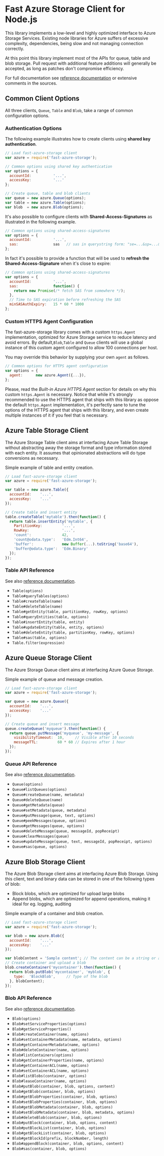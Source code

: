Fast Azure Storage Client for Node.js
=====================================

This library implements a low-level and highly optimized interface to Azure
Storage Services. Existing node libraries for Azure suffers of excessive
complexity, dependencies, being slow and not managing connection correctly.

At this point this library implement most of the APIs for queue, table and blob
storage. Pull request with additional feature additions will generally be
accepted, as long as patches don't compromise efficiency.

For full documentation see
[reference documentation](https://taskcluster.github.io/fast-azure-storage/)
or extensive comments in the sources.


Common Client Options
---------------------
All three clients, `Queue`, `Table` and `Blob`, take a range of common configuration options.

### Authentication Options
The following example illustrates how to create clients using
**shared key authentication**.
```js
// Load fast-azure-storage client
var azure = require('fast-azure-storage');

// Common options using shared key authentication
var options = {
  accountId:          '...',
  accessKey:          '...'
};

// Create queue, table and blob clients
var queue = new azure.Queue(options);
var table = new azure.Table(options);
var blob  = new azure.Blob(options);
```

It's also possible to configure clients with **Shared-Access-Signatures** as
illustrated in the following example.
```js
// Common options using shared-access-signatures
var options = {
  accountId:          '...',
  sas:                sas   // sas in querystring form: "se=...&sp=...&sig=..."
};
```

In fact it's possible to provide a function that will be used to
**refresh the Shared-Access-Signature** when it's close to expire:
```js
// Common options using shared-access-signatures
var options = {
  accountId:          '...',
  sas:                function() {
    return new Promise(/* fetch SAS from somewhere */);
  },
  // Time to SAS expiration before refreshing the SAS
  minSASAuthExpiry:   15 * 60 * 1000
};
```

### Custom HTTPS Agent Configuration
The fast-azure-storage library comes with a custom `https.Agent` implementation,
optimized for Azure Storage service to reduce latency and avoid errors.
By default,`Blob`,`Table` and `Queue` clients will use a global instance of this
custom agent configured to allow 100 connections per host.

You may override this behavior by supplying your own `agent` as follows.
```js
// Common options for HTTPS agent configuration
var options = {
  agent:      new azure.Agent({...}),
};
```

Please, read the _Built-in Azure HTTPS Agent_ section for details on why this
custom `https.Agent` is necessary. Notice that while it's strongly recommended
to use the HTTPS agent that ships with this library as oppose the default
`https.Agent` implementation, it's perfectly sane to tune the options of the
HTTPS agent that ships with this library, and even create multiple instances of
it if you feel that is necessary.


Azure Table Storage Client
--------------------------
The Azure Storage Table client aims at interfacing Azure Table Storage without
abstracting away the storage format and type information stored with each
entity. It assumes that opinionated abstractions will do type conversions as
necessary.

Simple example of table and entity creation.
```js
// Load fast-azure-storage client
var azure = require('fast-azure-storage');

var table = new azure.Table({
  accountId:    '...',
  accessKey:    '...'
});

// Create table and insert entity
table.createTable('mytable').then(function() {
  return table.insertEntity('mytable', {
    PartitionKey:         '...',
    RowKey:               '...',
    'count':              42,
    'count@odata.type':   'Edm.Int64',
    'buffer':             new Buffer(...).toString('base64'),
    'buffer@odata.type':  'Edm.Binary'
  });
});
```

### Table API Reference

See also [reference documentation](https://taskcluster.github.io/fast-azure-storage/).

 * `Table(options)`
 * `Table#queryTables(options)`
 * `Table#createTable(name)`
 * `Table#deleteTable(name)`
 * `Table#getEntity(table, partitionKey, rowKey, options)`
 * `Table#queryEntities(table, options)`
 * `Table#insertEntity(table, entity)`
 * `Table#updateEntity(table, entity, options)`
 * `Table#deleteEntity(table, partitionKey, rowKey, options)`
 * `Table#sas(table, options)`
 * `Table.filter(expression)`


Azure Queue Storage Client
--------------------------
The Azure Storage Queue client aims at interfacing Azure Queue Storage.

Simple example of queue and message creation.
```js
// Load fast-azure-storage client
var azure = require('fast-azure-storage');

var queue = new azure.Queue({
  accountId:    '...',
  accessKey:    '...'
});

// Create queue and insert message
queue.createQueue('myqueue').then(function() {
  return queue.putMessage('myqueue', 'my-message', {
    visibilityTimeout:  10,     // Visible after 10 seconds
    messageTTL:         60 * 60 // Expires after 1 hour
  });
});
```

### Queue API Reference

See also [reference documentation](https://taskcluster.github.io/fast-azure-storage/).

 * `Queue(options)`
 * `Queue#listQueues(options)`
 * `Queue#createQueue(name, metadata)`
 * `Queue#deleteQueue(name)`
 * `Queue#getMetadata(queue)`
 * `Queue#setMetadata(queue, metadata)`
 * `Queue#putMessage(queue, text, options)`
 * `Queue#peekMessages(queue, options)`
 * `Queue#getMessages(queue, options)`
 * `Queue#deleteMessage(queue, messageId, popReceipt)`
 * `Queue#clearMessages(queue)`
 * `Queue#updateMessage(queue, text, messageId, popReceipt, options)`
 * `Queue#sas(queue, options)`

Azure Blob Storage Client
--------------------------
The Azure Blob Storage client aims at interfacing Azure Blob Storage.
Using this client, text and binary data can be stored in one of the following types
of blob:
* Block blobs, which are optimized for upload large blobs
* Append blobs, which are optimized for append operations, making it ideal for
eg. logging, auditing

Simple example of a container and blob creation.
```js
// Load fast-azure-storage client
var azure = require('fast-azure-storage');

var blob = new azure.Blob({
  accountId:    '...',
  accessKey:    '...'
});

var blobContent = 'Sample content'; // The content can be a string or a Buffer
// Create container and upload a blob
blob.createContainer('mycontainer').then(function() {
  return blob.putBlob('mycontainer', 'myblob', {
    type:  'BlockBlob',     // Type of the blob 
  }, blobContent);
});
```

### Blob API Reference

See also [reference documentation](https://taskcluster.github.io/fast-azure-storage/).

 * `Blob(options)`
 * `Blob#setServiceProperties(options)`
 * `Blob#getServiceProperties()`
 * `Blob#createContainer(name, options)`
 * `Blob#setContainerMetadata(name, metadata, options)`
 * `Blob#getContainerMetadata(name, options)`
 * `Blob#deleteContainer(name, options)`
 * `Blob#listContainers(options)`
 * `Blob#getContainerProperties(name, options)`
 * `Blob#getContainerACL(name, options)`
 * `Blob#setContainerACL(name, options)`
 * `Blob#listBlobs(container, options)`
 * `Blob#leaseContainer(name, options)`
 * `Blob#putBlob(container, blob, options, content)`
 * `Blob#getBlob(container, blob, options)`
 * `Blob#getBlobProperties(container, blob, options)`
 * `Blob#setBlobProperties(container, blob, options)`
 * `Blob#getBlobMetadata(container, blob, options)`
 * `Blob#setBlobMetadata(container, blob, metadata, options)`
 * `Blob#deleteBlob(container, blob, options)`
 * `Blob#putBlock(container, blob, options, content)`
 * `Blob#putBlockList(container, blob, options)`
 * `Blob#getBlockList(container, blob, options)`
 * `Blob#getBlockId(prefix, blockNumber, length)`
 * `Blob#appendBlock(container, blob, options, content)`
 * `Blob#sas(container, blob, options)`

